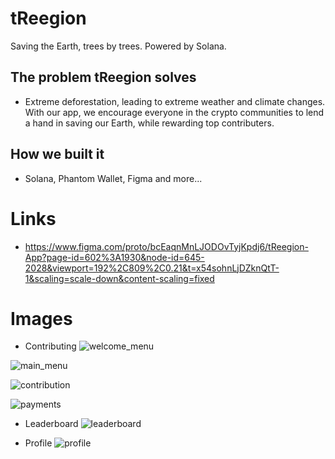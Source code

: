 # tReegion
Saving the Earth, trees by trees. Powered by Solana.


## The problem tReegion solves
- Extreme deforestation, leading to extreme weather and climate changes. With our app, we encourage everyone in the crypto communities to lend a hand in saving our Earth, while rewarding top contributers.

## How we built it
- Solana, Phantom Wallet, Figma and more...

# Links
- https://www.figma.com/proto/bcEaqnMnLJODOvTyjKpdj6/tReegion-App?page-id=602%3A1930&node-id=645-2028&viewport=192%2C809%2C0.21&t=x54sohnLjDZknQtT-1&scaling=scale-down&content-scaling=fixed

# Images
- Contributing
![welcome_menu](./src/image.png)

![main_menu](./src/image1.png)

![contribution](./src/image2.png)

![payments](./src/image3.png)

- Leaderboard
![leaderboard](./src/leaderboard.png)

- Profile
![profile](./src/profile.png)